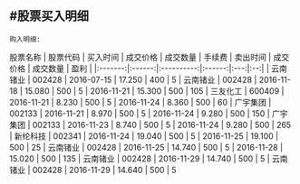 #股票买入明细
-----

`购入明细:`  

股票名称 | 股票代码 | 买入时间 | 成交价格 | 成交数量 | 手续费 | 卖出时间 | 成交价格 | 成交数量 | 盈利 |
|:-------:|:------:|:----------:|:------:|:---:|:--:|
| 云南锗业 | 002428 | 2016-07-15 | 17.250 | 400 | 5
| 云南锗业 | 002428 | 2016-11-18 | 15.080 | 500 | 5 | 2016-11-21 | 15.300 | 500 | 105
| 三友化工 | 600409 | 2016-11-21 |  8.230 | 500 | 5 | 2016-11-24 |  8.360 | 500 | 60
| 广宇集团 | 002133 | 2016-11-21 |  8.970 | 500 | 5 | 2016-11-24 |  9.280 | 500 | 150 
| 广宇集团 | 002133 | 2016-11-23 |  8.740 | 500 | 5 | 2016-11-24 |  9.280 | 500 | 265
| 新纶科技 | 002341 | 2016-11-24 | 19.040 | 500 | 5 | 2016-11-25 | 19.100 | 500 | 25
| 云南锗业 | 002428 | 2016-11-25 | 14.740 | 500 | 5 | 2016-11-28 | 15.020 | 500 | 135
| 云南锗业 | 002428 | 2016-11-29 | 14.740 | 500 | 5 
| 云南锗业 | 002428 | 2016-11-29 | 14.640 | 500 | 5 


